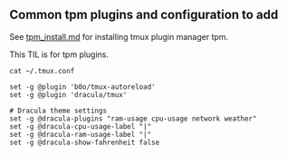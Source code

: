 ## Common tpm plugins and configuration to add

See [tpm_install.md](tpm_install.md) for installing tmux plugin manager tpm.

This TIL is for tpm plugins.

`cat ~/.tmux.conf`
```
set -g @plugin 'b0o/tmux-autoreload'
set -g @plugin 'dracula/tmux'

# Dracula theme settings
set -g @dracula-plugins "ram-usage cpu-usage network weather"
set -g @dracula-cpu-usage-label "|"
set -g @dracula-ram-usage-label "|"
set -g @dracula-show-fahrenheit false
```
